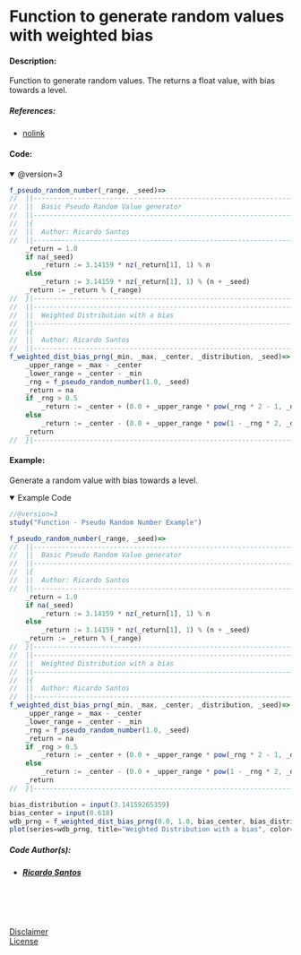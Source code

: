 # Function to generate random values with weighted bias

#### Description:

Function to generate random values.
The returns a float value, with bias towards a level.

##### References:
* [nolink](/ "nolink")


#### Code:

<details open>
  <!-- leave a blank line after summary -->
  <summary>@version=3</summary>

```javascript
f_pseudo_random_number(_range, _seed)=>
//  ||-------------------------------------------------------------------------||
//  ||  Basic Pseudo Random Value generator                                    ||
//  ||-------------------------------------------------------------------------||
//  |{
//  ||  Author: Ricardo Santos
//  ||-------------------------------------------------------------------------||
    _return = 1.0
    if na(_seed)
        _return := 3.14159 * nz(_return[1], 1) % n
    else
        _return := 3.14159 * nz(_return[1], 1) % (n + _seed)
    _return := _return % (_range)
//  }|--------------------------------------------------------------------<•
//  ||-------------------------------------------------------------------------||
//  ||  Weighted Distribution with a bias                                      ||
//  ||-------------------------------------------------------------------------||
//  |{
//  ||  Author: Ricardo Santos
//  ||-------------------------------------------------------------------------||
f_weighted_dist_bias_prng(_min, _max, _center, _distribution, _seed)=>
    _upper_range = _max - _center
    _lower_range = _center - _min
    _rng = f_pseudo_random_number(1.0, _seed)
    _return = na
    if _rng > 0.5
        _return := _center + (0.0 + _upper_range * pow(_rng * 2 - 1, _distribution))
    else
        _return := _center - (0.0 + _upper_range * pow(1 - _rng * 2, _distribution))
    _return
//  }|--------------------------------------------------------------------<•
```
</details>


#### Example:

Generate a random value with bias towards a level. <br/>

<details open>
  <!-- leave a blank line after summary -->
  <summary>Example Code</summary>

<!--  -->
<!-- code goes between the backticks: -->
```javascript
//@version=3
study("Function - Pseudo Random Number Example")

f_pseudo_random_number(_range, _seed)=>
//  ||-------------------------------------------------------------------------||
//  ||  Basic Pseudo Random Value generator                                    ||
//  ||-------------------------------------------------------------------------||
//  |{
//  ||  Author: Ricardo Santos
//  ||-------------------------------------------------------------------------||
    _return = 1.0
    if na(_seed)
        _return := 3.14159 * nz(_return[1], 1) % n
    else
        _return := 3.14159 * nz(_return[1], 1) % (n + _seed)
    _return := _return % (_range)
//  }|--------------------------------------------------------------------<•
//  ||-------------------------------------------------------------------------||
//  ||  Weighted Distribution with a bias                                      ||
//  ||-------------------------------------------------------------------------||
//  |{
//  ||  Author: Ricardo Santos
//  ||-------------------------------------------------------------------------||
f_weighted_dist_bias_prng(_min, _max, _center, _distribution, _seed)=>
    _upper_range = _max - _center
    _lower_range = _center - _min
    _rng = f_pseudo_random_number(1.0, _seed)
    _return = na
    if _rng > 0.5
        _return := _center + (0.0 + _upper_range * pow(_rng * 2 - 1, _distribution))
    else
        _return := _center - (0.0 + _upper_range * pow(1 - _rng * 2, _distribution))
    _return
//  }|--------------------------------------------------------------------<•

bias_distribution = input(3.14159265359)
bias_center = input(0.618)
wdb_prng = f_weighted_dist_bias_prng(0.0, 1.0, bias_center, bias_distribution, 1.0)
plot(series=wdb_prng, title="Weighted Distribution with a bias", color=orange, linewidth=2, style=circles, transp=0)
```
</details>

##### Code Author(s):
  * ##### [Ricardo Santos](https://www.tradingview.com/u/RicardoSantos/ "@Tradingview.") 

<br/>
<br/>
<br/>

[Disclaimer](/./DISCLAIMER.md "Disclaimer.")<br/>
[License](/./LICENSE "License.")
